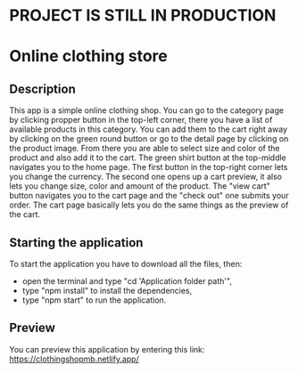 # PROJECT IS STILL IN PRODUCTION

# Online clothing store

## Description
This app is a simple online clothing shop. You can go to the category page by clicking propper button in the top-left corner, there you have a list of available products in this category. You can add them to the cart right away by clicking on the green round button or go to the detail page by clicking on the product image. From there you are able to select size and color of the product and also add it to the cart. The green shirt button at the top-middle navigates you to the home page. The first button in the top-right corner lets you change the currency. The second one opens up a cart preview, it also lets you change size, color and amount of the product. The "view cart" button navigates you to the cart page and the "check out" one submits your order. The cart page basically lets you do the same things as the preview of the cart.

## Starting the application
To start the application you have to download all the files, then:
- open the terminal and type "cd 'Application folder path'",
- type "npm install" to install the dependencies,
- type "npm start" to run the application.

## Preview
You can preview this application by entering this link: https://clothingshopmb.netlify.app/
